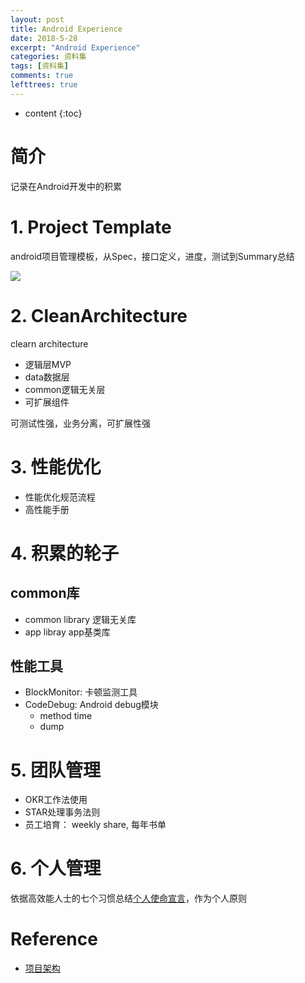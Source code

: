 ```yaml
---
layout: post
title: Android Experience
date: 2018-5-28
excerpt: "Android Experience"
categories: 资料集
tags: [资料集]
comments: true
lefttrees: true
---
```


* content
{:toc}


# 简介

记录在Android开发中的积累

# 1. Project Template

android项目管理模板，从Spec，接口定义，进度，测试到Summary总结

![](https://i.imgur.com/RPcWd45.jpg)

# 2. CleanArchitecture

clearn architecture

- 逻辑层MVP
- data数据层
- common逻辑无关层
- 可扩展组件

可测试性强，业务分离，可扩展性强

# 3. 性能优化

- 性能优化规范流程
- 高性能手册

# 4. 积累的轮子

## common库

- common library 逻辑无关库
- app libray   app基类库

## 性能工具

- BlockMonitor: 卡顿监测工具
- CodeDebug: Android debug模块
	- method time
	- dump

# 5. 团队管理

- OKR工作法使用
- STAR处理事务法则
- 员工培育： weekly share, 每年书单

# 6. 个人管理

依据高效能人士的七个习惯总结[个人使命宣言](http://vivianking6855.github.io/2018/03/08/%E4%B8%AA%E4%BA%BA%E4%BD%BF%E5%91%BD%E5%AE%A3%E8%A8%80/)，作为个人原则


# Reference

- [项目架构](http://vivianking6855.github.io/2018/02/28/Template-Index/)